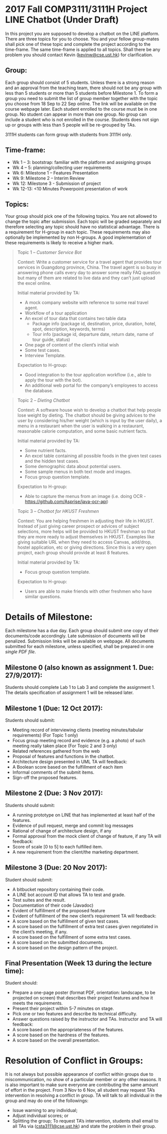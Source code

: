# 2017 Fall COMP3111/3111H Project LINE Chatbot (Under Draft)

In this project you are supposed to develop a chatbot on the LINE platform. There are three topics for you to choose. You and your fellow group-mates shall pick one of these topic and complete the project according to the time-frame. The same time-frame is applied to all topics. Shall there be any problem you should contact Kevin (kevinw@cse.ust.hk) for clarification.

## Group: 

Each group should consist of 5 students. Unless there is a strong reason and an approval from the teaching team, there should not be any group with less than 5 students or more than 5 students before Milestone 1.  To form a group you need to submit the list of group member together with the topic you choose from 18 Sep to 22 Sep online. The link will be available on the course webpage later. Each student enrolled to the course must be in one group. No student can appear in more than one group. No group can include a student who is not enrolled in the course. Students does not sign up or groups with less than 5 people will be re-grouped by TAs.

3111H students can form group with students from 3111H only.

## Time-frame:
* Wk 1 – 3: bootstrap: familiar with the platform and assigning groups
* Wk 4 – 5: planning/collecting user requirements
* Wk 6: Milestone 1 – Features Presentation
* Wk 9: Milestone 2 – Interim Review
* Wk 12: Milestone 3 - Submission of project
* Wk 12-13: <10 Minutes Powerpoint presentation of work

## Topics:
Your group should pick one of the following topics. You are not allowed to change the topic after submission. Each topic will be graded separately and therefore selecting any topic should have no statistical advantage. There is a requirement for H-group in each topic. These requirements may also optionally be implemented by non H-groups. A good implementation of these requirements is likely to receive a higher mark.

> Topic 1 – *Customer Service Bot*
>
> Context: Write a customer service for a travel agent that provides tour services in Guangdong province, China. The travel agent is so busy in answering phone calls every day to answer some really FAQ question but many of them are related to live data and they can’t just upload the excel online.
>
> Initial material provided by TA:
> * A mock company website with reference to some real travel agent. 
> *	Workflow of a tour application
> *	An excel of tour data that contains two table data
>     *	Package info (package id, destination, price, duration, hotel, spot, description, keywords, terms)
>     *	Tour info (package id, departure date, return date, name of tour guide, status)
> *	One page of content of the client’s initial wish
> *	Some test cases.
> *	Interview Template.
>
> Expectation to H-group:
> * Good integration to the tour application workflow (i.e., able to apply the tour with the bot).
> *	An additional web portal for the company’s employees to access the database.

> Topic 2 – *Dieting Chatbot*
>
> Context: A software house wish to develop a chatbot that help people lose weight by dieting. The chatbot should be giving advices to the user by considering his/her weight (which is input by the user daily), a menu in a restaurant when the user is walking in a restaurant, reasonable calorie computation, and some basic nutrient facts.
>
> Initial material provided by TA:
> * Some nutrient facts.
> * An excel table containing all possible foods in the given test cases and the hidden test cases.
> * Some demographic data about potential users.
> * Some sample menus in both text mode and images.
> * Focus group question template.
>
> Expectation to H-group:
> * Able to capture the menus from an image (i.e. doing OCR - https://github.com/Asprise/java-ocr-api)

> Topic 3 – *Chatbot for HKUST Freshmen*
>
> Context: You are helping freshmen in adjusting their life in HKUST. Instead of just giving career prospect or advices of subject selections, more helps will be provided to HKUST freshman so that they are more ready to adjust themselves in HKUST. Examples like giving suitable URL when they need to access Canvas, add/drop, hostel application, etc or giving directions. Since this is a very open project, each group should provide at least 8 features.
>
> Initial material provided by TA:
> *	Focus group question template.
>
> Expectation to H-group:
> * Users are able to make friends with other freshmen who have similar questions.

# Details of Milestone:

Each milestone has a due day. Each group should submit one copy of their documents/code accordingly. Late submission of documents will be penalized. Submission links will be available on webpage. All documents submitted for each milestone, unless specified, shall be prepared in one *single PDF file*.

## Milestone 0 (also known as assignment 1. Due: 27/9/2017):
Students should complete Lab 1 to Lab 3 and complete the assignment 1. The details specification of assignment 1 will be released later. 

## Milestone 1 (Due: 12 Oct 2017):
Students should submit:
*	Meeting record of interviewing clients (meeting minutes/tabular requirements) (For Topic 1 only)
*	Focus group meeting record and evidence (e.g. a photo) of such meeting really taken place (For Topic 2 and 3 only)
*	Related references gathered from the web 
*	Proposal of features and functions in the chatbot.
*	Architecture design presented in UML
TA will feedback:
*	A Boolean score based on the fulfillment of each item
*	Informal comments of the submit items.
*	Sign-off the proposed features. 

## Milestone 2 (Due: 3 Nov 2017):
Students should submit:
*	A running prototype on LINE that has implemented at least half of the features.
*	Evidence of pull request, merge and commit log messages
*	Rational of change of architecture design, if any
*	Formal approval from the mock client of change of feature, if any
TA will feedback:
*	Score of scale [0 to 5] to each fulfilled item.
*	A new requirement from the client/the marketing department.

## Milestone 3 (Due: 20 Nov 2017):
Student should submit:
*	A bitbucket repository containing their code.
*	A LINE bot account ID that allows TA to test and grade.
*	Test suites and the result.
*	Documentation of their code (Javadoc)
*	Evident of fulfillment of the proposed feature
*	Evident of fulfillment of the new client’s requirement
TA will feedback:
*	A score based on the fulfillment of given test cases.
*	A score based on the fulfillment of extra test cases given negotiated in the client’s meeting, if any.
*	A score based on the fulfillment of some extra test cases.
*	A score based on the submitted documents.
*	A score based on the design pattern of the project.

## Final Presentation (Week 13 during the lecture time):
Student should:
*	Prepare a one-page poster (format PDF, orientation: landscape, to be projected on screen) that describes their project features and how it meets the requirements.
*	Present their project within 5-7 minutes on stage.
*	Pick one or two features and describe its technical difficulty.
*	Answer questions raised by the instructor and TAs.
Instructor and TA will feedback:
*	A score based on the appropriateness of the features.
*	A score based on the hardness of the features.
*	A score based on the overall presentation.

# Resolution of Conflict in Groups:

It is not always but possible appearance of conflict within groups due to miscommunication, no show of a particular member or any other reasons. It is also important to make sure everyone are contributing the same amount of effort in the project. From 3 Nov to 6 Nov, all student may request TA’s intervention in resolving a conflict in group. TA will talk to all individual in the group and may do one of the followings:
*	Issue warning to any individual;
*	Adjust individual scores; or
*	Splitting the group;
To request TA’s intervention, students shall email to all TAs via (csta3111@cse.ust.hk) and state the problem in their group. 


